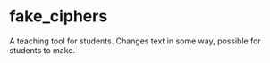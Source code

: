 # fake_ciphers
A teaching tool for students. Changes text in some way, possible for students to make.
